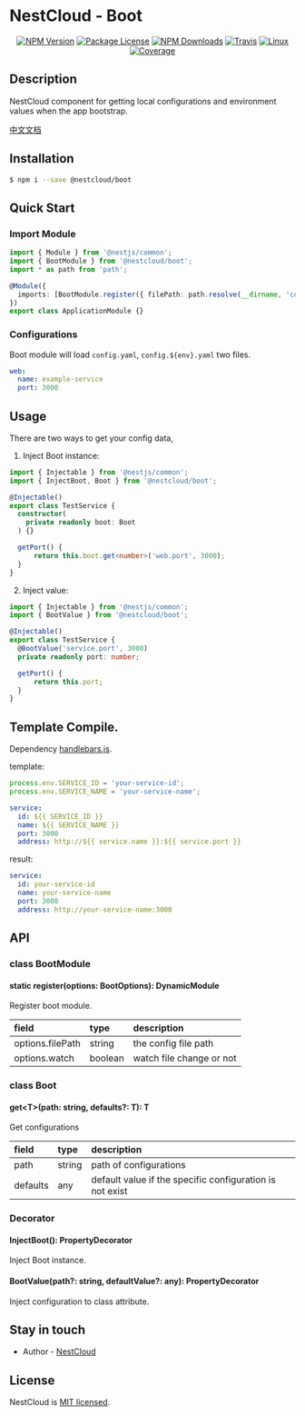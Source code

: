 
[travis-image]: https://api.travis-ci.org/nest-cloud/nestcloud.svg?branch=master
[travis-url]: https://travis-ci.org/nest-cloud/nestcloud
[linux-image]: https://img.shields.io/travis/nest-cloud/nestcloud/master.svg?label=linux
[linux-url]: https://travis-ci.org/nest-cloud/nestcloud

# NestCloud - Boot

<p align="center">
    <a href="https://www.npmjs.com/~nestcloud" target="_blank"><img src="https://img.shields.io/npm/v/@nestcloud/core.svg" alt="NPM Version"/></a>
    <a href="https://www.npmjs.com/~nestcloud" target="_blank"><img src="https://img.shields.io/npm/l/@nestcloud/core.svg" alt="Package License"/></a>
    <a href="https://www.npmjs.com/~nestcloud" target="_blank"><img src="https://img.shields.io/npm/dm/@nestcloud/core.svg" alt="NPM Downloads"/></a>
    <a href="https://travis-ci.org/nest-cloud/nestcloud" target="_blank"><img src="https://travis-ci.org/nest-cloud/nestcloud.svg?branch=master" alt="Travis"/></a>
    <a href="https://travis-ci.org/nest-cloud/nestcloud" target="_blank"><img src="https://img.shields.io/travis/nest-cloud/nestcloud/master.svg?label=linux" alt="Linux"/></a>
    <a href="https://coveralls.io/github/nest-cloud/nestcloud?branch=master" target="_blank"><img src="https://coveralls.io/repos/github/nest-cloud/nestcloud/badge.svg?branch=master" alt="Coverage"/></a>
</p>

## Description

NestCloud component for getting local configurations and environment values when the app bootstrap.

[中文文档](https://github.com/nest-cloud/nestcloud/blob/master/docs/bootstrap.md)

## Installation

```bash
$ npm i --save @nestcloud/boot
```

## Quick Start

### Import Module

```typescript
import { Module } from '@nestjs/common';
import { BootModule } from '@nestcloud/boot';
import * as path from 'path';

@Module({
  imports: [BootModule.register({ filePath: path.resolve(__dirname, 'config.yaml') })],
})
export class ApplicationModule {}
```

### Configurations

Boot module will load `config.yaml`, `config.${env}.yaml` two files.

```yaml
web:
  name: example-service
  port: 3000
```

## Usage

There are two ways to get your config data,
 
 1. Inject Boot instance:

```typescript
import { Injectable } from '@nestjs/common';
import { InjectBoot, Boot } from '@nestcloud/boot';

@Injectable()
export class TestService {
  constructor(
    private readonly boot: Boot
  ) {}

  getPort() {
      return this.boot.get<number>('web.port', 3000);
  }
}
```

2. Inject value:

```typescript
import { Injectable } from '@nestjs/common';
import { BootValue } from '@nestcloud/boot';

@Injectable()
export class TestService {
  @BootValue('service.port', 3000)
  private readonly port: number;

  getPort() {
      return this.port;
  }
}
```

## Template Compile.

Dependency [handlebars.js](https://github.com/wycats/handlebars.js).

template:

```typescript
process.env.SERVICE_ID = 'your-service-id';
process.env.SERVICE_NAME = 'your-service-name';
```

```yaml
service:
  id: ${{ SERVICE_ID }}
  name: ${{ SERVICE_NAME }}
  port: 3000
  address: http://${{ service.name }}:${{ service.port }}
```

result:

```yaml
service:
  id: your-service-id
  name: your-service-name
  port: 3000
  address: http://your-service-name:3000
```

## API

### class BootModule

#### static register\(options: BootOptions\): DynamicModule

Register boot module.

| field | type | description |
| :--- | :--- | :--- |
| options.filePath | string | the config file path |
| options.watch | boolean | watch file change or not |

### class Boot

#### get&lt;T&gt;\(path: string, defaults?: T\): T

Get configurations

| field | type | description |
| :--- | :--- | :--- |
| path |  string | path of configurations |
| defaults | any | default value if the specific configuration is not exist |

### Decorator

#### InjectBoot\(\): PropertyDecorator

Inject Boot instance.

#### BootValue\(path?: string, defaultValue?: any\): PropertyDecorator

Inject configuration to class attribute.

## Stay in touch

- Author - [NestCloud](https://github.com/nest-cloud)

## License

  NestCloud is [MIT licensed](LICENSE).
